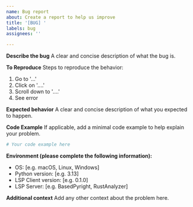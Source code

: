 ```yaml
---
name: Bug report
about: Create a report to help us improve
title: '[BUG] '
labels: bug
assignees: ''

---
```


**Describe the bug**
A clear and concise description of what the bug is.

**To Reproduce**
Steps to reproduce the behavior:

1. Go to '...'
2. Click on '....'
3. Scroll down to '....'
4. See error

**Expected behavior**
A clear and concise description of what you expected to happen.

**Code Example**
If applicable, add a minimal code example to help explain your problem.

```python
# Your code example here
```

**Environment (please complete the following information):**

- OS: [e.g. macOS, Linux, Windows]
- Python version: [e.g. 3.13]
- LSP Client version: [e.g. 0.1.0]
- LSP Server: [e.g. BasedPyright, RustAnalyzer]

**Additional context**
Add any other context about the problem here.

